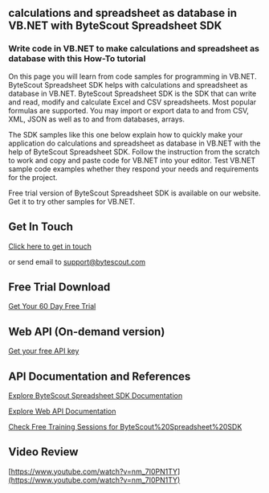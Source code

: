 ## calculations and spreadsheet as database in VB.NET with ByteScout Spreadsheet SDK

### Write code in VB.NET to make calculations and spreadsheet as database with this How-To tutorial

On this page you will learn from code samples for programming in VB.NET. ByteScout Spreadsheet SDK helps with calculations and spreadsheet as database in VB.NET. ByteScout Spreadsheet SDK is the SDK that can write and read, modify and calculate Excel and CSV spreadsheets. Most popular formulas are supported. You may import or export data to and from CSV, XML, JSON as well as to and from databases, arrays.

The SDK samples like this one below explain how to quickly make your application do calculations and spreadsheet as database in VB.NET with the help of ByteScout Spreadsheet SDK. Follow the instruction from the scratch to work and copy and paste code for VB.NET into your editor. Test VB.NET sample code examples whether they respond your needs and requirements for the project.

Free trial version of ByteScout Spreadsheet SDK is available on our website. Get it to try other samples for VB.NET.

## Get In Touch

[Click here to get in touch](https://bytescout.zendesk.com/hc/en-us/requests/new?subject=ByteScout%20Spreadsheet%20SDK%20Question)

or send email to [support@bytescout.com](mailto:support@bytescout.com?subject=ByteScout%20Spreadsheet%20SDK%20Question) 

## Free Trial Download

[Get Your 60 Day Free Trial](https://bytescout.com/download/web-installer?utm_source=github-readme)

## Web API (On-demand version)

[Get your free API key](https://pdf.co/documentation/api?utm_source=github-readme)

## API Documentation and References

[Explore ByteScout Spreadsheet SDK Documentation](https://bytescout.com/documentation/index.html?utm_source=github-readme)

[Explore Web API Documentation](https://pdf.co/documentation/api?utm_source=github-readme)

[Check Free Training Sessions for ByteScout%20Spreadsheet%20SDK](https://academy.bytescout.com/)

## Video Review

[https://www.youtube.com/watch?v=nm_7I0PN1TY](https://www.youtube.com/watch?v=nm_7I0PN1TY)